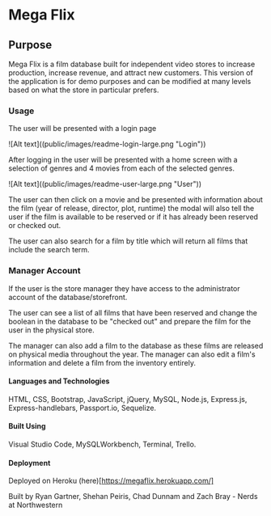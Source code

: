 # Mega Flix

## Purpose
Mega Flix is a film database built for independent video stores to increase production, increase revenue, and attract new customers. This version of the application is for demo purposes and can be modified at many levels based on what the store in particular prefers.

### Usage
The user will be presented with a login page

![Alt text]((public/images/readme-login-large.png "Login"))


After logging in the user will be presented with a home screen with a selection of genres and 4 movies from each of the selected genres. 

![Alt text]((public/images/readme-user-large.png "User"))

The user can then click on a movie and be presented with information about the film (year of release, director, plot, runtime) the modal will also tell the user if the film is available to be reserved or if it has already been reserved or checked out.

The user can also search for a film by title which will return all films that include the search term.

### Manager Account

If the user is the store manager they have access to the administrator account of the database/storefront.

The user can see a list of all films that have been reserved and change the boolean in the database to be "checked out" and prepare the film for the user in the physical store.

The manager can also add a film to the database as these films are released on physical media throughout the year. The manager can also edit a film's information and delete a film from the inventory entirely.

#### Languages and Technologies
HTML, CSS, Bootstrap, JavaScript, jQuery, MySQL, Node.js, Express.js, Express-handlebars, Passport.io, Sequelize.

#### Built Using
Visual Studio Code, MySQLWorkbench, Terminal, Trello.

#### Deployment
Deployed on Heroku (here)[https://megaflix.herokuapp.com/]

Built by Ryan Gartner, Shehan Peiris, Chad Dunnam and Zach Bray - Nerds at Northwestern
